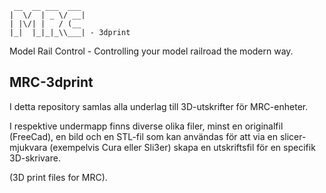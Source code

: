 ```
 __  __ ___  ___
|  \/  | _ \/ __|
| |\/| |   / (__
|_|  |_|_|_\\___| - 3dprint
```

Model Rail Control - Controlling your model railroad the modern way.

## MRC-3dprint
I detta repository samlas alla underlag till 3D-utskrifter för MRC-enheter.

I respektive undermapp finns diverse olika filer, minst en originalfil (FreeCad), en bild och en STL-fil som kan användas för att via en slicer-mjukvara (exempelvis Cura eller Sli3er) skapa en utskriftsfil för en specifik 3D-skrivare.

(3D print files for MRC).
